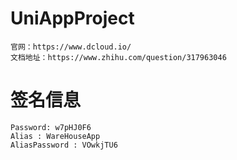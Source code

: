 # UniAppProject
    官网：https://www.dcloud.io/
    文档地址：https://www.zhihu.com/question/317963046


# 签名信息
    Password: w7pHJ0F6
    Alias : WareHouseApp
    AliasPassword : VOwkjTU6